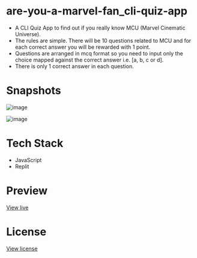 # are-you-a-marvel-fan_cli-quiz-app

* A CLI Quiz App to find out if you really know MCU (Marvel Cinematic Universe). 
* The rules are simple. There will be 10 questions related to MCU and for each correct answer you will be rewarded with 1 point. 
* Questions are arranged in mcq format so you need to input only the choice mapped against the correct answer i.e. [a, b, c or d]. 
* There is only 1 correct answer in each question.
 
# Snapshots

![image](https://user-images.githubusercontent.com/27736288/208905971-5c5548eb-972c-4033-a5d7-1f163a762519.png)

![image](https://user-images.githubusercontent.com/27736288/208906262-14ab8f99-a5f6-49fe-b049-d6f84ec40bfd.png)

 
# Tech Stack

* JavaScript
* Replit

# Preview

[View live](https://replit.com/@gautamBm/Are-you-a-Marvel-fan-CLI-Marvel-Quiz-App?embed=1&output=1)

# License

[View license](https://github.com/gautam-balamurali/are-you-a-marvel-fan_cli-quiz-app/blob/main/LICENSE.md)
